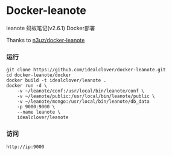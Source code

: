 # Docker-leanote

leanote 蚂蚁笔记(v2.6.1) Docker部署

Thanks to [n3uz/docker-leanote](https://github.com/n3uz/docker-leanote)

### 运行

```
git clone https://github.com/idealclover/docker-leanote.git
cd docker-leanote/docker
docker build -t idealclover/leanote .
docker run -d \
    -v ~/leanote/conf:/usr/local/bin/leanote/conf \
    -v ~/leanote/public:/usr/local/bin/leanote/public \
    -v ~/leanote/mongo:/usr/local/bin/leanote/db_data
    -p 9000:9000 \
    --name leanote \
    idealclover/leanote
```
### 访问

`http://ip:9000`
